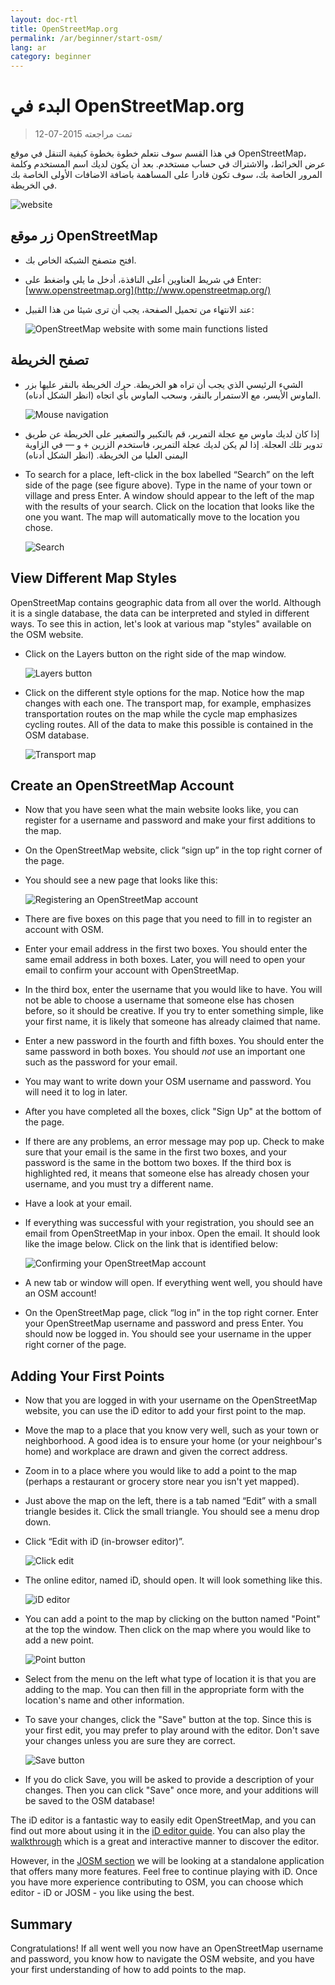 ```yaml
---
layout: doc-rtl
title: OpenStreetMap.org
permalink: /ar/beginner/start-osm/
lang: ar
category: beginner
---
```


البدء في OpenStreetMap.org
====================================

> تمت مراجعته 2015-07-12  

في هذا القسم سوف نتعلم خطوة بخطوة كيفية التنقل في موقع OpenStreetMap، عرض الخرائط، والاشتراك في حساب مستخدم. بعد أن يكون لديك اسم المستخدم وكلمة المرور الخاصة بك، سوف تكون قادرا على المساهمة باضافة الاضافات الأولى الخاصة بك في الخريطة.

![website][]

زر موقع OpenStreetMap 
-------------------------------

- افتح متصفح الشبكة الخاص بك.
- في شريط العناوين أعلى النافذة، أدخل ما يلي واضغط على Enter:
    [www.openstreetmap.org](http://www.openstreetmap.org/)
- عند الانتهاء من تحميل الصفحة، يجب أن ترى شيئا من هذا القبيل:

    ![OpenStreetMap website with some main functions listed][]

تصفح الخريطة
----------------

- الشيء الرئيسي الذي يجب أن تراه هو الخريطة. حرك الخريطة بالنقر عليها بزر الماوس الأيسر، مع الاستمرار بالنقر، وسحب الماوس بأي اتجاه (انظر الشكل أدناه).

    ![Mouse navigation][]

- إذا كان لديك ماوس مع عجلة التمرير، قم بالتكبير والتصغير على الخريطة عن طريق تدوير تلك العجلة. إذا لم يكن لديك عجلة التمرير، فاستخدم الزرين + و — في الزاوية اليمنى العليا من الخريطة. (انظر الشكل أدناه)
-   To search for a place, left-click in the box labelled “Search” on the left side of the page (see figure above). Type in the name of your town or village and press Enter. A window should appear to the left of the map with the results of your search. Click on the location that looks like the one you want. The map will automatically move to the location you chose.

    ![Search][]
   

View Different Map Styles
------------------------

OpenStreetMap contains geographic data from all over the world. Although it is a single database, the data can be interpreted and styled in different ways. To see this in action, let's look at various map "styles" available on the OSM website.

-   Click on the Layers button on the right side of the map window.

    ![Layers button][]

-   Click on the different style options for the map. Notice how the map changes with each one. The transport map, for example, emphasizes transportation routes on the map while the cycle map emphasizes cycling routes. All of the data to make this possible is contained in the OSM database.

    ![Transport map][]

Create an OpenStreetMap Account
-------------------------------

-   Now that you have seen what the main website looks like, you can register for a username and password and make your first additions to the map.
-   On the OpenStreetMap website, click “sign up” in the top right corner of the page.
-   You should see a new page that looks like this:

    ![Registering an OpenStreetMap account][]

-   There are five boxes on this page that you need to fill in to register an account with OSM.
-   Enter your email address in the first two boxes. You should enter the same email address in both boxes. Later, you will need to open your email to confirm your account with OpenStreetMap.
-   In the third box, enter the username that you would like to have.  You will not be able to choose a username that someone else has chosen before, so it should be creative. If you try to enter something simple, like your first name, it is likely that someone has already claimed that name.
-   Enter a new password in the fourth and fifth boxes. You should enter the same password in both boxes. You should *not* use an important one such as the password for your email.
-   You may want to write down your OSM username and password. You will need it to log in later.
-   After you have completed all the boxes, click "Sign Up" at the bottom of the page.
-   If there are any problems, an error message may pop up. Check to make sure that your email is the same in the first two boxes, and your password is the same in the bottom two boxes. If the third box is highlighted red, it means that someone else has already chosen your username, and you must try a different name.
-   Have a look at your email.
-   If everything was successful with your registration, you should see an email from OpenStreetMap in your inbox. Open the email. It should look like the image below. Click on the link that is identified below:

    ![Confirming your OpenStreetMap account][]

-   A new tab or window will open. If everything went well, you should have an OSM account!
-   On the OpenStreetMap page, click “log in” in the top right corner.  Enter your OpenStreetMap username and password and press Enter. You should now be logged in. You should see your username in the upper right corner of the page.

Adding Your First Points
------------------------

-   Now that you are logged in with your username on the OpenStreetMap website, you can use the iD editor to add your first point to the map.
-   Move the map to a place that you know very well, such as your town or neighborhood. A good idea is to ensure your home (or your neighbour's home) and workplace are drawn and given the correct address. 
-   Zoom in to a place where you would like to add a point to the map (perhaps a restaurant or grocery store near you isn't yet mapped).
-   Just above the map on the left, there is a tab named “Edit” with a small triangle besides it. Click the small triangle. You should see a menu drop down.
-   Click “Edit with iD (in-browser editor)”.

    ![Click edit][]

-   The online editor, named iD, should open. It will look something like this.

    ![iD editor][]

-   You can add a point to the map by clicking on the button named "Point" at the top the window. Then click on the map where you would like to add a new point.

    ![Point button][]    

-   Select from the menu on the left what type of location it is that you are adding to the map. You can then fill in the appropriate form with the location's name and other information.
-   To save your changes, click the "Save" button at the top. Since this is your first edit, you may prefer to play around with the editor. Don't save your changes unless you are sure they are correct.

    ![Save button][]    

-   If you do click Save, you will be asked to provide a description of your changes.  Then you can click "Save" once more, and your additions will be saved to the OSM database!


The iD editor is a fantastic way to easily edit OpenStreetMap, and you can find out more about using it in the [iD editor guide](/en/beginner/id-editor/).  You can also play the [walkthrough](http://www.openstreetmap.org/edit?editor=id#walkthrough=true) which is a great and interactive manner to discover the editor.

However, in the [JOSM section](/en/josm/) we will be looking at a standalone application that offers many more features.  Feel free to continue playing with iD. Once you have more experience contributing to OSM, you can choose which editor - iD or JOSM - you like using the best.

Summary
-------

Congratulations! If all went well you now have an OpenStreetMap username and password, you know how to navigate the OSM website, and you have your first understanding of how to add points to the map.



[website]: /images/beginner/start-osm_website.png
[OpenStreetMap website with some main functions listed]: /images/beginner/osm-website-main-functions.png
[Mouse navigation]: /images/beginner/mouse-navigation.png
[Search]: /images/beginner/search.png
[Layers button]: /images/beginner/layers.png
[Transport map]: /images/beginner/transport-map.png
[Registering an OpenStreetMap account]: /images/beginner/registering-account.png
[Confirming your OpenStreetMap account]: /images/beginner/confirming-account.png
[Click edit]: /images/beginner/click-edit.png
[iD editor]: /images/beginner/id-editor.png
[Point button]: /images/beginner/point-button.png
[Save button]: /images/beginner/save-button.png